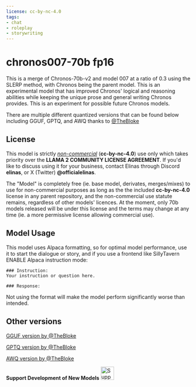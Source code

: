 ```yaml
---
license: cc-by-nc-4.0
tags:
- chat
- roleplay
- storywriting
---
```


# chronos007-70b fp16

This is a merge of Chronos-70b-v2 and model 007 at a ratio of 0.3 using the SLERP method, with Chronos being the parent model. This is an experimental model that has improved Chronos' 
logical and reasoning abilities while keeping the unique prose and general writing Chronos provides. This is an experiment for possible future Chronos models. 

There are multiple different quantized versions that can be found below including GGUF, GPTQ, and AWQ thanks to [@TheBloke](https://huggingface.co/TheBloke)

## License

This model is strictly [*non-commercial*](https://creativecommons.org/licenses/by-nc/4.0/) (**cc-by-nc-4.0**) use only which takes priority over the **LLAMA 2 COMMUNITY LICENSE AGREEMENT**. If you'd like to discuss using it for your business, contact Elinas through Discord **elinas**, or X (Twitter) **@officialelinas**. 

The "Model" is completely free (ie. base model, derivates, merges/mixes) to use for non-commercial purposes as long as the the included **cc-by-nc-4.0** license in any parent repository, and the non-commercial use statute remains, regardless of other models' licences. 
At the moment, only 70b models released will be under this license and the terms may change at any time (ie. a more permissive license allowing commercial use).

## Model Usage

This model uses Alpaca formatting, so for optimal model performance, use it to start the dialogue or story, and if you use a frontend like SillyTavern ENABLE Alpaca instruction mode:

```
### Instruction:
Your instruction or question here.

### Response:
```
Not using the format will make the model perform significantly worse than intended.

## Other versions

[GGUF version by @TheBloke](https://huggingface.co/TheBloke/chronos007-70B-GGUF)

[GPTQ version by @TheBloke](https://huggingface.co/TheBloke/chronos007-70B-GPTQ)

[AWQ version by @TheBloke](https://huggingface.co/TheBloke/chronos007-70B-AWQ)

**Support Development of New Models**
<a href='https://ko-fi.com/Q5Q6MB734' target='_blank'><img height='36' style='border:0px;height:36px;' 
src='https://storage.ko-fi.com/cdn/kofi1.png?v=3' border='0' alt='Support Development' /></a>
